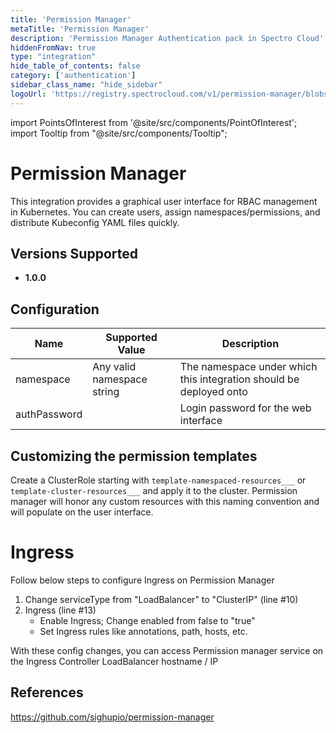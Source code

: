 ```yaml
---
title: 'Permission Manager'
metaTitle: 'Permission Manager'
description: 'Permission Manager Authentication pack in Spectro Cloud'
hiddenFromNav: true
type: "integration"
hide_table_of_contents: false
category: ['authentication']
sidebar_class_name: "hide_sidebar"
logoUrl: 'https://registry.spectrocloud.com/v1/permission-manager/blobs/sha256:15d08b02d78823c12616b72d1b5adb0520940016b89bae1f758e6f1a105597ff?type=image/png'
---
```





import PointsOfInterest from '@site/src/components/PointOfInterest';
import Tooltip from "@site/src/components/Tooltip";


# Permission Manager

This integration provides a graphical user interface for RBAC management in Kubernetes. You can create users, assign namespaces/permissions, and distribute Kubeconfig YAML files quickly.


## Versions Supported

<Tabs>
<TabItem value="1.0.x" label="1.0.x">

* **1.0.0**

</TabItem>
</Tabs>

## Configuration

| Name | Supported Value | Description |
| --- | --- | --- |
| namespace| Any valid namespace string | The namespace under which this integration should be deployed onto|
| authPassword | | Login password for the web interface |

## Customizing the permission templates

Create a ClusterRole starting with `template-namespaced-resources___` or `template-cluster-resources___` and apply it to the cluster. Permission manager will honor any custom resources with this naming convention and will populate on the user interface.

# Ingress

Follow below steps to configure Ingress on Permission Manager

1. Change serviceType from "LoadBalancer" to "ClusterIP" (line #10)
2. Ingress (line #13)
   * Enable Ingress; Change enabled from false to "true"
   * Set Ingress rules like annotations, path, hosts, etc.

With these config changes, you can access Permission manager service on the Ingress Controller LoadBalancer hostname / IP

## References

<https://github.com/sighupio/permission-manager>
